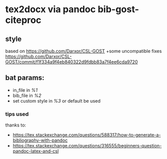 # tex2docx via pandoc bib-gost-citeproc

## style 
based on https://github.com/Darxor/CSL-GOST  +some uncompatible fixes
https://github.com/Darxor/CSL-GOST/commit/f1f334a9f4eb840322d9fdbb83a7f4ee6cda9720


## bat params:
- in_file in 		_%1_ 
- bib_file in 		_%2_
- set custom style in _%3_ or default be used

### tips used
thanks to:
- https://tex.stackexchange.com/questions/588317/how-to-generate-a-bibliography-with-pandoc
- https://tex.stackexchange.com/questions/316555/beginners-question-pandoc-latex-and-csl
